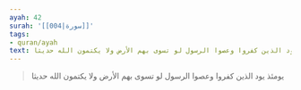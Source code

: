 ```yaml
---
ayah: 42
surah: '[[004|سورة]]'
tags:
- quran/ayah
text: يومئذ يود الذين كفروا وعصوا الرسول لو تسوى بهم الأرض ولا يكتمون الله حديثا
---
```

> يومئذ يود الذين كفروا وعصوا الرسول لو تسوى بهم الأرض ولا يكتمون الله حديثا
